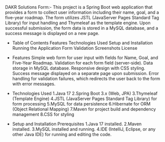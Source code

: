 DAKR Solutions Form:-
This project is a Spring Boot web application that provides a form to collect user information including their name, goal, and a five-year roadmap. 
The form utilizes JSTL (JavaServer Pages Standard Tag Library) for input handling and Thymeleaf as the template engine. Upon successful submission, the form data is stored in a MySQL database, 
and a success message is displayed on a new page.

* Table of Contents
Features
Technologies Used
Setup and Installation
Running the Application
Form Validation
Screenshots
License

* Features
Simple web form for user input with fields for Name, Goal, and Five-Year Roadmap.
Validation for each form field (server-side).
Data storage in MySQL database.
Responsive design with CSS styling.
Success message displayed on a separate page upon submission.
Error handling for validation failures, which redirects the user back to the form with error messages.


* Technologies Used
1.Java 17
2.Spring Boot 3.x (Web, JPA)
3.Thymeleaf (Template Engine)
4.JSTL (JavaServer Pages Standard Tag Library) for form processing
5.MySQL for data persistence
6.Hibernate for ORM (Object Relational Mapping)
7.Maven for project build and dependency management
8.CSS for styling


* Setup and Installation
Prerequisites
1.Java 17 installed.
2.Maven installed.
3.MySQL installed and running.
4.IDE (IntelliJ, Eclipse, or any other Java IDE) for running and editing the code.
